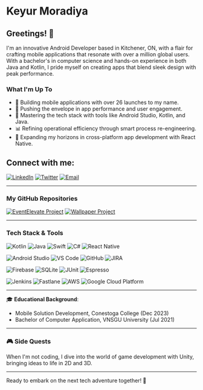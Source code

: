 # Keyur Moradiya

## Greetings! 👋

I'm an innovative Android Developer based in Kitchener, ON, with a flair for crafting mobile applications that resonate with over a million global users. With a bachelor's in computer science and hands-on experience in both Java and Kotlin, I pride myself on creating apps that blend sleek design with peak performance.

### What I'm Up To

- 🔨 Building mobile applications with over 26 launches to my name.
- 🚀 Pushing the envelope in app performance and user engagement.
- 🤖 Mastering the tech stack with tools like Android Studio, Kotlin, and Java.
- 📊 Refining operational efficiency through smart process re-engineering.
- 📱 Expanding my horizons in cross-platform app development with React Native.

## Connect with me:

[![LinkedIn](https://img.shields.io/badge/LinkedIn-0077B5?style=for-the-badge&logo=linkedin&logoColor=white)](https://www.linkedin.com/in/keyur-moradiya-6ab530252/)
[![Twitter](https://img.shields.io/badge/Twitter-1DA1F2?style=for-the-badge&logo=twitter&logoColor=white)](https://twitter.com/KEYURMORADIYA9)
[![Email](https://img.shields.io/badge/-Email-blue?style=for-the-badge&logo=mail.ru&logoColor=white)](mailto:keyurmoradiya101@outlook.com)

---

### My GitHub Repositories

[![EventElevate Project](https://github-readme-stats.vercel.app/api/pin/?username=keyur07&repo=EventElevate&theme=react)](https://github.com/keyur07/EventElevate)   [![Wallpaper Project](https://github-readme-stats.vercel.app/api/pin/?username=keyur07&repo=Wallpaper&theme=react)](https://github.com/keyur07/Wallpaper)


---
### Tech Stack & Tools

![Kotlin](https://img.shields.io/badge/-Kotlin-7F52FF.svg?style=flat&logo=kotlin&logoColor=white)
![Java](https://img.shields.io/badge/-Java-007396.svg?style=flat&logo=java&logoColor=white)
![Swift](https://img.shields.io/badge/-Swift-FA7343.svg?style=flat&logo=swift&logoColor=white)
![C#](https://img.shields.io/badge/-C%23-239120.svg?style=flat&logo=c-sharp&logoColor=white)
![React Native](https://img.shields.io/badge/-React_Native-61DAFB.svg?style=flat&logo=react&logoColor=black)

![Android Studio](https://img.shields.io/badge/-Android_Studio-3DDC84.svg?style=flat&logo=android-studio&logoColor=white)
![VS Code](https://img.shields.io/badge/-VS_Code-007ACC.svg?style=flat&logo=visual-studio-code&logoColor=white)
![GitHub](https://img.shields.io/badge/-GitHub-181717.svg?style=flat&logo=github&logoColor=white)
![JIRA](https://img.shields.io/badge/-JIRA-0052CC.svg?style=flat&logo=jira&logoColor=white)

![Firebase](https://img.shields.io/badge/-Firebase-FFCA28.svg?style=flat&logo=firebase&logoColor=black)
![SQLite](https://img.shields.io/badge/-SQLite-003B57.svg?style=flat&logo=sqlite&logoColor=white)
![JUnit](https://img.shields.io/badge/-JUnit-25A162.svg?style=flat&logo=junit5&logoColor=white)
![Espresso](https://img.shields.io/badge/-Espresso-2C2C2C.svg?style=flat&logo=espresso&logoColor=white)

![Jenkins](https://img.shields.io/badge/-Jenkins-D24939.svg?style=flat&logo=jenkins&logoColor=white)
![Fastlane](https://img.shields.io/badge/-Fastlane-00F200.svg?style=flat&logo=fastlane&logoColor=white)
![AWS](https://img.shields.io/badge/-AWS-232F3E.svg?style=flat&logo=amazon-aws&logoColor=white)
![Google Cloud Platform](https://img.shields.io/badge/-Google_Cloud_Platform-4285F4.svg?style=flat&logo=google-cloud&logoColor=white)

---

🎓 **Educational Background**:

- Mobile Solution Development, Conestoga College (Dec 2023)
- Bachelor of Computer Application, VNSGU University (Jul 2021)

---

### 🎮 Side Quests

When I'm not coding, I dive into the world of game development with Unity, bringing ideas to life in 2D and 3D.

---

Ready to embark on the next tech adventure together! 🚀

